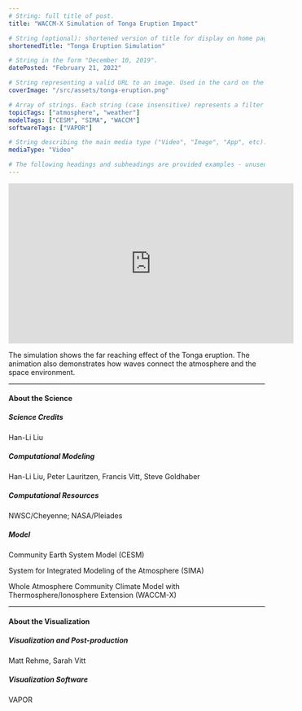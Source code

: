 ```yaml
---
# String: full title of post.
title: "WACCM-X Simulation of Tonga Eruption Impact"

# String (optional): shortened version of title for display on home page in card.
shortenedTitle: "Tonga Eruption Simulation"

# String in the form "December 10, 2019".
datePosted: "February 21, 2022" 

# String representing a valid URL to an image. Used in the card on the main page.
coverImage: "/src/assets/tonga-eruption.png"

# Array of strings. Each string (case insensitive) represents a filter from the front page. Tags that do not correspond to a current filter will be ignored for filtering.
topicTags: ["atmosphere", "weather"]
modelTags: ["CESM", "SIMA", "WACCM"]
softwareTags: ["VAPOR"]

# String describing the main media type ("Video", "Image", "App", etc). Is displayed in the post heading as a small tag.
mediaType: "Video"

# The following headings and subheadings are provided examples - unused ones can be deleted.
---
```


<iframe width="560" height="315" src="https://www.youtube.com/embed/bqw9yttAciE?si=27dJ2eSH0-98_vqI" title="YouTube video player" frameborder="0" allow="accelerometer; autoplay; clipboard-write; encrypted-media; gyroscope; picture-in-picture; web-share" referrerpolicy="strict-origin-when-cross-origin" allowfullscreen></iframe>

The simulation shows the far reaching effect of the Tonga eruption. The animation also demonstrates how waves connect the atmosphere and the space environment.

___

#### About the Science

##### Science Credits

Han-Li Liu

##### Computational Modeling

Han-Li Liu, Peter Lauritzen, Francis Vitt, Steve Goldhaber

##### Computational Resources

NWSC/Cheyenne; NASA/Pleiades

##### Model

Community Earth System Model (CESM)

System for Integrated Modeling of the Atmosphere (SIMA)

Whole Atmosphere Community Climate Model with Thermosphere/Ionosphere Extension (WACCM-X)
___

#### About the Visualization

##### Visualization and Post-production

Matt Rehme, Sarah Vitt

##### Visualization Software

VAPOR
